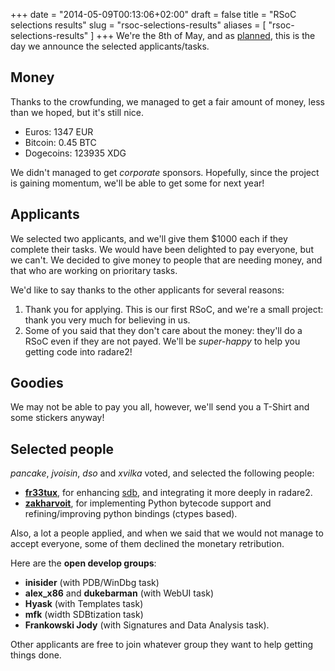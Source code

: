 +++
date = "2014-05-09T00:13:06+02:00"
draft = false
title = "RSoC selections results"
slug = "rsoc-selections-results"
aliases = [
	"rsoc-selections-results"
]
+++
We're the 8th of May, and as [planned]( http://rada.re/rsoc/ ), this is the day we announce the selected applicants/tasks.

## Money

Thanks to the crowfunding, we managed to get a fair amount of money, less than we hoped, but it's still nice.

- Euros: 1347 EUR
- Bitcoin: 0.45 BTC
- Dogecoins: 123935 XDG

We didn't managed to get *corporate* sponsors. Hopefully, since the project is gaining momentum, we'll be able to get some for next year!

## Applicants

We selected two applicants, and we'll give them $1000 each if they complete their tasks. We would have been delighted to pay everyone, but we can't. We decided to give money to people that are needing money, and that who are working on prioritary tasks.

We'd like to say thanks to the other applicants for several reasons:

1. Thank you for applying. This is our first RSoC, and we're a small project: thank you very much for believing in us.
2. Some of you said that they don't care about the money: they'll do a RSoC even if they are not payed. We'll be *super-happy* to help you getting code into radare2!

## Goodies
We may not be able to pay you all, however, we'll send you a T-Shirt and some stickers anyway!

## Selected people
*pancake*, *jvoisin*, *dso* and *xvilka* voted, and selected the following people:

- **[fr33tux]( http://fr33tux.org )**, for enhancing [sdb]( https://github.com/radare/sdb ), and integrating it more deeply in radare2.
- **[zakharvoit]( https://github.com/zakharvoit )**, for implementing Python bytecode support and refining/improving python bindings (ctypes based).

Also, a lot a people applied, and when we said that we would not manage to accept everyone, some of them declined the monetary retribution.

Here are the **open develop groups**:

- **inisider** (with PDB/WinDbg task)
- **alex_x86** and **dukebarman** (with WebUI task)
- **Hyask** (with Templates task)
- **mfk** (width SDBtization task)
- **Frankowski Jody** (with Signatures and Data Analysis task).

Other applicants are free to join whatever group they want to help getting things done.